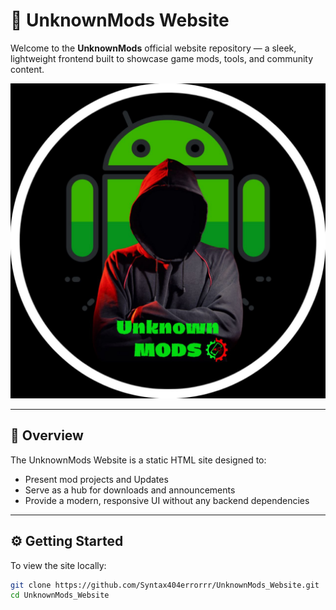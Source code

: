 # 🌌 UnknownMods Website

Welcome to the **UnknownMods** official website repository — a sleek, lightweight frontend built to showcase game mods, tools, and community content.

![Banner](assets/images/banner.png)

---

## 📖 Overview

The UnknownMods Website is a static HTML site designed to:

- Present mod projects and Updates
- Serve as a hub for downloads and announcements
- Provide a modern, responsive UI without any backend dependencies

---

## ⚙️ Getting Started

To view the site locally:

```bash
git clone https://github.com/Syntax404errorrr/UnknownMods_Website.git
cd UnknownMods_Website


